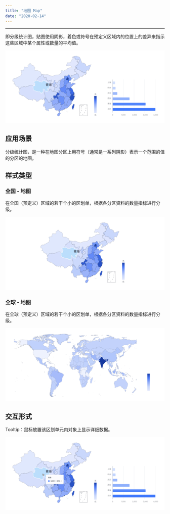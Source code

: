 ```yaml
---
title: "地图 Map"
date: "2020-02-14"
---
```


---

即分级统计图，贴图使用阴影，着色或符号在预定义区域内的位置上的差异来指示这些区域中某个属性或数量的平均值。

![map-1](map-1.jpg)

## 应用场景

分级统计图，是一种在地图分区上用符号（通常是一系列阴影）表示一个范围的值的分区的地图。

## 样式类型

### 全国 - 地图

在全国（预定义）区域的若干个小的区划单，根据各分区资料的数量指标进行分级。

![map-2](map-2.jpg)

### 全球 - 地图

在全球（预定义）区域的若干个小的区划单，根据各分区资料的数量指标进行分级。

![map-3](map-3.jpg)

## 交互形式

Tooltip：鼠标放置该区划单元内对象上显示详细数据。

![map-4](map-4.jpg)
